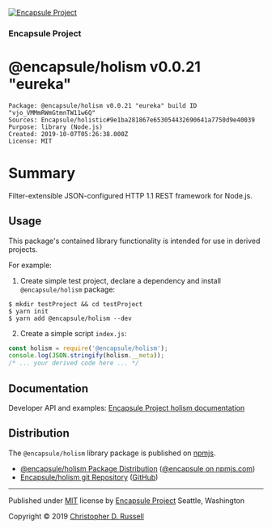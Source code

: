 [![Encapsule Project](https://encapsule.io/images/blue-burst-encapsule.io-icon-72x72.png "Encapsule Project")](https://encapsule.io)

### Encapsule Project

# @encapsule/holism v0.0.21 "eureka"

```
Package: @encapsule/holism v0.0.21 "eureka" build ID "vjo_VMMmRWmGtmnTW11w6Q"
Sources: Encapsule/holistic#9e1ba281867e653054432690641a7750d9e40039
Purpose: library (Node.js)
Created: 2019-10-07T05:26:38.000Z
License: MIT
```

# Summary

Filter-extensible JSON-configured HTTP 1.1 REST framework for Node.js.

## Usage

This package's contained library functionality is intended for use in derived projects.

For example:

1. Create simple test project, declare a dependency and install `@encapsule/holism` package:

```
$ mkdir testProject && cd testProject
$ yarn init
$ yarn add @encapsule/holism --dev
```

2. Create a simple script `index.js`:

```JavaScript
const holism = require('@encapsule/holism');
console.log(JSON.stringify(holism.__meta));
/* ... your derived code here ... */
```

## Documentation

Developer API and examples: [Encapsule Project holism documentation](https://encapsule.io/docs/holism)

## Distribution

The `@encapsule/holism` library package is published on [npmjs](https://npmjs.com).

- [@encapsule/holism Package Distribution](https://npmjs.com/package/@encapsule/holism/v/0.0.21) ([@encapsule on npmjs.com](https://www.npmjs.com/org/encapsule))
- [Encapsule/holism git Repository](https://github.com/Encapsule/holism) ([GitHub](https://github.com/Encapsule))

<hr>

Published under [MIT](LICENSE) license by [Encapsule Project](https://encapsule.io) Seattle, Washington

Copyright &copy; 2019 [Christopher D. Russell](http://chrisrussell.net)